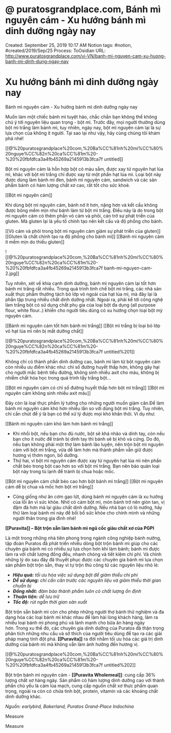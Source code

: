 # @ puratosgrandplace.com, Bánh mì nguyên cám - Xu hướng bánh mì dinh dưỡng ngày nay

Created: September 25, 2019 10:17 AM
Notion tags: #notion, #created/2019/Sep/25
Process: ToOsidian
URL: http://www.puratosgrandplace.com/vi-VN/banh-mi-nguyen-cam-xu-huong-banh-mi-dinh-dung-ngay-nay

# Xu hướng bánh mì dinh dưỡng ngày nay

Bánh mì nguyên cám - Xu hướng bánh mì dinh dưỡng ngày nay

Muốn làm một chiếc bánh mì tuyệt hảo, chắc chắn bạn không thể không chú ý tới nguyên liệu quan trọng - bột mì. Trước đây, mọi người thường dùng bột mì trắng làm bánh mì, tuy nhiên, ngày nay, bột mì nguyên cám lại là sự lựa chọn của không ít người. Tại sao lại như vậy, hãy cùng chúng tôi khám phá nhé!

[[@%20puratosgrandplace%20com,%20Ba%CC%81nh%20mi%CC%80%20nguye%CC%82n%20ca%CC%81m%20-%20%20fbfdfca3a4fb45269a2145913b3fca7f untitled]]

Bột mì nguyên cám là hỗn hợp bột có màu sẫm, được xay từ nguyên hạt lúa mì, khác với bột mì trắng chỉ được xay từ một phần hạt lúa mì. Loại bột này được dùng làm bánh mì đen, bánh mì nguyên cám, sandwich và các sản phẩm bánh có hàm lượng chất xơ cao, rất tốt cho sức khoẻ.

[[Bột mì nguyên cám]] 

Khi dùng bột mì nguyên cám, bánh nở ít hơn, nặng hơn và kết cấu không được bông mềm mịn như bánh làm từ bột mì trắng. Điều này là do trong bột mì nguyên cám có thêm phần vỏ cám và phôi, cản trở sự phát triển của gluten. Mà gluten lại là yếu tố chính tạo nên kết cấu và độ phồng cho bánh.

[[Vỏ cám và phôi trong bột mì nguyên cám giảm sự phát triển của gluten]] 
[[Gluten là chất chính tạo ra độ phồng cho bánh mì]] 
[[Bánh mì nguyên cám ít mềm mịn do thiếu gluten]] 

![[@%20puratosgrandplace%20com,%20Ba%CC%81nh%20mi%CC%80%20nguye%CC%82n%20ca%CC%81m%20-%20%20fbfdfca3a4fb45269a2145913b3fca7f banh-mi-nguyen-cam-2.jpg]]

Tuy nhiên, xét về khía cạnh dinh dưỡng, bánh mì nguyên cám lại tốt hơn bánh mì trắng rất nhiều. Trong quá trình tinh chế bột mì trắng, các nhà sản xuất thực phẩm thường tách bỏ lớp vỏ ngoài của hạt lúa mì, mà đây lại là phần tập trung nhiều chất dinh dưỡng nhất. Ngoài ra, phải kể tới công nghệ làm trắng bột có sử dụng chất phụ gia của loại bột đa dụng (all purpose flour, white flour..) khiến cho người tiêu dùng có xu hướng chọn loại bột mỳ nguyên cám.

[[Bánh mì nguyên cám tốt hơn bánh mì trắng]] 
[[Bột mì trắng bị loại bỏ lớp vỏ hạt lúa mì nên bị mất dưỡng chất]] 

[[@%20puratosgrandplace%20com,%20Ba%CC%81nh%20mi%CC%80%20nguye%CC%82n%20ca%CC%81m%20-%20%20fbfdfca3a4fb45269a2145913b3fca7f untitled%201]]

Không chỉ có thành phần dinh dưỡng cao, bánh mì làm từ bột nguyên cám còn nhiều ưu điểm khác như: chỉ số đường huyết thấp hơn, không gây hại cho người mắc bệnh tiểu đường, không sinh nhiều axít cho máu, không bị nhiễm chất hóa học trong quá trình tẩy trắng bột... 

[[Bột mì nguyên cám có chỉ số đường huyết thấp hơn bột mì trắng]] 
[[Bột mì nguyên cám không sinh nhiều axit máu]] 

Đây còn là loại thực phẩm lý tưởng cho những người muốn giảm cân.Để làm bánh mì nguyên cám khó hơn nhiều lần so với dùng bột mì trắng. Tuy nhiên, chỉ cần chút để ý là bạn có thể xử lý được mọi khó khăn thôi. Ví dụ như:

[[Bánh mì nguyên cám khó làm hơn bánh mì trắng]] 

- Khi nhồi bột, nếu bạn cho đủ nước, bột sẽ khá nhão và dính tay, còn nếu bạn cho ít nước để tránh bị dính tay thì bánh sẽ bị khô và cứng. Do đó, nếu bạn không phải một thợ làm bánh lão luyện, nên trộn bột mì nguyên cám với bột mì trắng, vừa dễ làm hơn mà thành phẩm vẫn giữ được hương vị thơm ngon, bổ dưỡng.
- Thứ hai, vì bột mì nguyên cám được xay từ nguyên hạt lúa mì nên phần chất béo trong bột cao hơn so với bột mì trắng. Bạn nên bảo quản loại bột này trong tủ lạnh để tránh bị chua hoặc mốc.

[[Bột mì nguyên cám chất béo cao hơn bột bánh mì trắng]] 
[[Bột mì nguyên cám dễ bị chua và mốc hơn bột mì trắng]] 

- Cũng giống như ăn cơm gạo lứt, dùng bánh mì nguyên cám là xu hướng của lối ăn vì sức khỏe. Nhờ có cám bột mì, món bánh trở nên giòn tan, vị đậm đà hơn mà lại giàu chất dinh dưỡng. Nếu nhà bạn có lò nướng, hãy thử làm loại bánh mì này để bồi bổ sức khỏe cho chính mình và những người thân trong gia đình nhé!

**[[Puravita]] – Bột trộn sẵn làm bánh mì ngũ cốc giàu chất xơ của PGPI**

Là một trong những nhà tiên phong trong ngành công nghiệp bánh nướng, tập đoàn Puratos đã phát triển nhiều dòng bột trộn bánh mì giúp cho các chuyên gia bánh mì có nhiều sự lựa chọn hơn khi làm bánh; bánh mì được làm ra với chất lượng đồng đều, nhanh chóng và tiết kiệm chi phí. Và chính những lý do sau đây đã thuyết phục được các chuyên gia bánh mì lựa chọn sản phẩm bột trộn sẵn, thay vì tự trộn thủ công từ các nguyên liệu nhỏ lẻ:

- ***Hiệu quả:** tối ưu hóa việc sử dụng bột để giảm thiểu chi phí*
- ***Dễ sử dụng:** chỉ cần cân trước các nguyên liệu và giảm thiểu thời gian chuẩn bị*
- ***Đồng nhất:** đảm bảo thành phẩm luôn có chất lượng ổn định*
- ***Thuận tiện:** dễ lưu trữ*
- ***Tốc độ:** rút ngắn thời gian sản xuất*

Bột trộn sẵn bánh mì còn cho phép những người thợ bánh thử nghiệm và đa dạng hóa các loại bánh mì khác nhau để làm hài lòng khách hàng, làm ra nhiều loại bánh mì phong phú và lành mạnh cho bữa ăn hàng ngày hơn. Trong xu thế đó, các chuyên gia dinh dưỡng của Puratos đã thận trọng phân tích những nhu cầu và sở thích của người tiêu dùng để tạo ra các giải pháp mang tính đột phá. **[[Puravita]]** ra đời nhằm tối ưu hóa các giá trị dinh dưỡng của bánh mì mà không vẫn làm ảnh hưởng đến hương vị.

[[@%20puratosgrandplace%20com,%20Ba%CC%81nh%20mi%CC%80%20nguye%CC%82n%20ca%CC%81m%20-%20%20fbfdfca3a4fb45269a2145913b3fca7f untitled%202]]

Bột trộn bánh mì nguyên cám - **[[Puravita Wholemeal]]**: cung cấp 36% lượng chất xơ hàng ngày. Sản phẩm có hàm lượng dinh dưỡng cao với thành phần chủ yếu là cám lúa mạch, cung cấp nguồn chất xơ thực phẩm quan trọng, ngoài ra còn có chứa tinh bột, protein, vitamin và các khoáng chất dinh dưỡng khác.

*Nguồn: earlybird, Bakerland, Puratos Grand-Place Indochina*

Measure

Measure